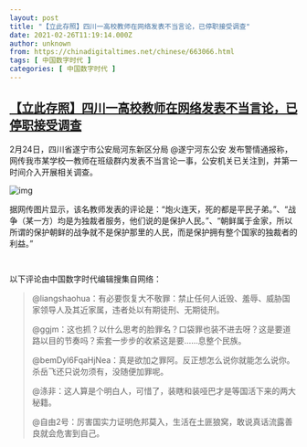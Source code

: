```yaml
---
layout: post
title: "【立此存照】四川一高校教师在网络发表不当言论，已停职接受调查"
date: 2021-02-26T11:19:14.000Z
author: unknown
from: https://chinadigitaltimes.net/chinese/663066.html
tags: [ 中国数字时代 ]
categories: [ 中国数字时代 ]
---
```

<!--1614338354000-->
[【立此存照】四川一高校教师在网络发表不当言论，已停职接受调查](https://chinadigitaltimes.net/chinese/663066.html)
------

<div>
<p>2月24日，四川省遂宁市公安局河东新区分局 @遂宁河东公安 发布警情通报称，网传我市某学校一教师在班级群内发表不当言论一事，公安机关已关注到，并第一时间介入开展相关调查。</p><p><img src="https://chinadigitaltimes.net/chinese/files/2021/02/post-663066-6038cb2154b6e." alt="img" /></p><p>据网传图片显示，该名教师发表的评论是：“炮火连天，死的都是平民子弟。”、“战争（某一方）均是为独裁者服务，他们说的是保护人民。”、“朝鲜属于金家，所以所谓的保护朝鲜的战争就不是保护那里的人民，而是保护拥有整个国家的独裁者的利益。”</p><p><img src="https://chinadigitaltimes.net/chinese/files/2021/02/4445.jpg" alt="" /></p><p><img src="https://chinadigitaltimes.net/chinese/files/2021/02/12-1.jpg" alt="" /></p><p>以下评论由中国数字时代编辑搜集自网络：</p><blockquote><p>@liangshaohua：有必要恢复大不敬罪：禁止任何人诋毁、羞辱、威胁国家领导人及其近家属，违者处以有期徒刑、无期徒刑。</p><p>@ggjm：这也抓？以什么思考的脸罪名？口袋罪也装不进去呀？这是要道路以目的节奏吗？索套一步步的收紧这是要……息整个民族。</p><p>@bemDyl6FqaHjNea：真是欲加之罪阿。反正想怎么说你就能怎么说你。杀岳飞还只说勿须有，没随便加罪呢。</p><p>@涤非：这人算是个明白人，可惜了，装瞎和装哑巴才是等国活下来的两大秘籍。</p><p>@自由2号：厉害国实力证明危邦莫入，生活在土匪狼窝，敢说真话流露善良就会危害到自己。</p></blockquote>
</div>
